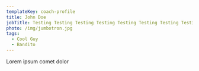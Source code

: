 ```yaml
---
templateKey: coach-profile
title: John Doe
jobTitle: Testing Testing Testing Testing Testing Testing Testing Testing
photo: /img/jumbotron.jpg
tags:
  - Cool Guy
  - Bandito
---
```

Lorem ipsum comet dolor
